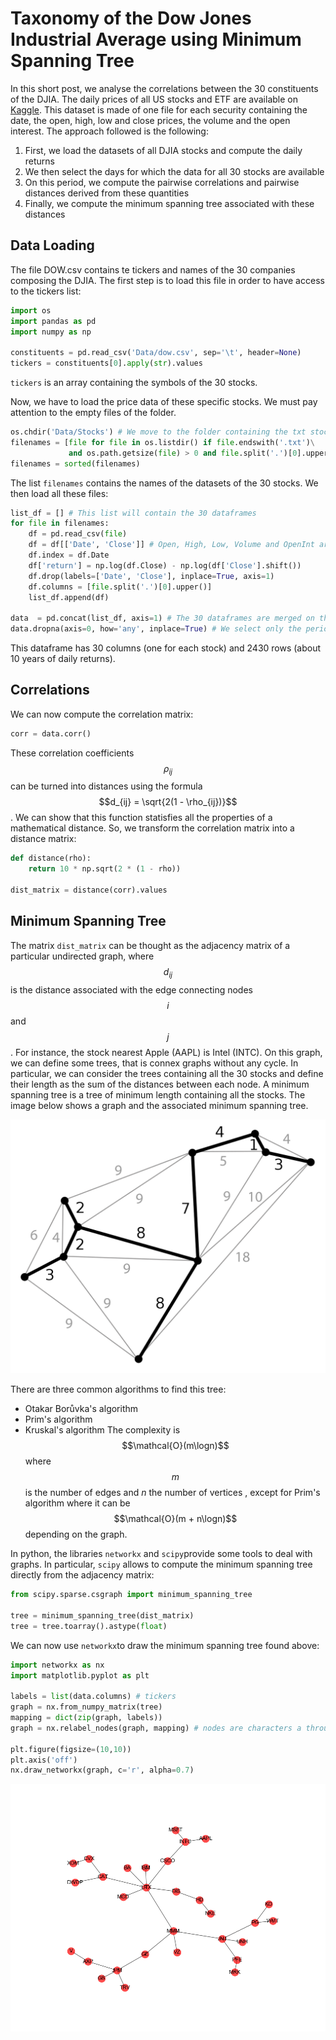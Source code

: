 <script src="https://cdn.mathjax.org/mathjax/latest/MathJax.js?config=TeX-AMS-MML_HTMLorMML" type="text/javascript"></script> 

# Taxonomy of the Dow Jones Industrial Average using Minimum Spanning Tree

In this short post, we analyse the correlations between the 30 constituents of the DJIA. The daily prices of all US stocks and ETF are available
on [Kaggle](https://www.kaggle.com/borismarjanovic/price-volume-data-for-all-us-stocks-etfs). This dataset is made of one file for each security containing the date, the open, high, low and close prices, the volume and the open interest. The approach followed is the following:
1. First, we load the datasets of all DJIA stocks and compute the daily returns
2. We then select the days for which the data for all 30 stocks are available
3. On this period, we compute the pairwise correlations and pairwise distances derived from these quantities
4. Finally, we compute the minimum spanning tree associated with these distances

## Data Loading

The file DOW.csv contains te tickers and names of the 30 companies composing the DJIA. The first step is to load this file in order to have access to the tickers list:
```python
import os
import pandas as pd
import numpy as np

constituents = pd.read_csv('Data/dow.csv', sep='\t', header=None)
tickers = constituents[0].apply(str).values
```
```tickers``` is an array containing the symbols of the 30 stocks.

Now, we have to load the price data of these specific stocks. We must pay attention to the empty files of the folder.
```python
os.chdir('Data/Stocks') # We move to the folder containing the txt stock files
filenames = [file for file in os.listdir() if file.endswith('.txt')\
             and os.path.getsize(file) > 0 and file.split('.')[0].upper() in tickers]
filenames = sorted(filenames)
```
The list ```filenames``` contains the names of the datasets of the 30 stocks. We then load all these files: 
```python
list_df = [] # This list will contain the 30 dataframes
for file in filenames:
    df = pd.read_csv(file)
    df = df[['Date', 'Close']] # Open, High, Low, Volume and OpenInt are not relevant in our case
    df.index = df.Date
    df['return'] = np.log(df.Close) - np.log(df['Close'].shift())
    df.drop(labels=['Date', 'Close'], inplace=True, axis=1)
    df.columns = [file.split('.')[0].upper()]
    list_df.append(df)
    
data  = pd.concat(list_df, axis=1) # The 30 dataframes are merged on their index (date)
data.dropna(axis=0, how='any', inplace=True) # We select only the period when all stocks are listed
```
This dataframe has 30 columns (one for each stock) and 2430 rows (about 10 years of daily returns). 

## Correlations

We can now compute the correlation matrix:
```python
corr = data.corr()
```
These correlation coefficients $$\rho_{ij}$$ can be turned into distances using the formula $$d_{ij} = \sqrt{2(1 - \rho_{ij})}$$. We can show that this function statisfies all the properties of a mathematical distance. So, we transform the correlation matrix into a distance matrix:
```python
def distance(rho):
    return 10 * np.sqrt(2 * (1 - rho))

dist_matrix = distance(corr).values
```

## Minimum Spanning Tree

The matrix ```dist_matrix``` can be thought as the adjacency matrix of a particular undirected graph, where $$d_{ij}$$ is the distance associated with the edge connecting nodes $$i$$ and $$j$$. For instance, the stock nearest Apple (AAPL) is Intel (INTC). On this graph, we can define some trees, that is connex graphs without any cycle. In particular, we can consider the trees containing all the 30 stocks and define their length as the sum of the distances between each node. A minimum spanning tree is a tree of minimum length containing all the stocks. The image below shows a graph and the associated minimum spanning tree.

![Example of a minimum spanning tree](min_tree.png "Example of a minimum spanning tree")

There are three common algorithms to find this tree:
* Otakar Borůvka's algorithm
* Prim's algorithm
* Kruskal's algorithm
The complexity is $$\mathcal{O}(m\logn)$$ where $$m$$ is the number of edges and $n$ the number of vertices , except for Prim's algorithm where it can be $$\mathcal{O}(m + n\logn)$$ depending on the graph.

In python, the libraries ```networkx``` and ```scipy```provide some tools to deal with graphs. In particular, ```scipy``` allows to compute the minimum spanning tree directly from the adjacency matrix: 
```python
from scipy.sparse.csgraph import minimum_spanning_tree

tree = minimum_spanning_tree(dist_matrix)
tree = tree.toarray().astype(float)
```
We can now use ```networkx```to draw the minimum spanning tree found above:
```python
import networkx as nx
import matplotlib.pyplot as plt

labels = list(data.columns) # tickers
graph = nx.from_numpy_matrix(tree)
mapping = dict(zip(graph, labels))
graph = nx.relabel_nodes(graph, mapping) # nodes are characters a through z

plt.figure(figsize=(10,10))
plt.axis('off')
nx.draw_networkx(graph, c='r', alpha=0.7)
```

![DJIA minimum spanning tree](tree.png "DJIA minimum spanning tree")

